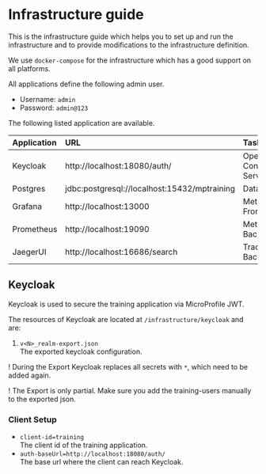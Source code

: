 # Infrastructure guide

This is the infrastructure guide which helps you to set up and run the infrastructure and to provide modifications to the infrastructure definition.

We use `docker-compose` for the infrastructure which has a good support on all platforms.

All applications define the following admin user.

* Username: `admin`  
* Password: `admin@123`

The following listed application are available.

| Application        | URL           | Task  |
| :------------- |:-------------| :-----------------|
| Keycloak      | http://localhost:18080/auth/                 | OpenId-Connect Server  |
| Postgres      | jdbc:postgresql://localhost:15432/mptraining | Database               |
| Grafana       | http://localhost:13000                       | Metric Frontend        |
| Prometheus    | http://localhost:19090                       | Metric Backend         |
| JaegerUI      | http://localhost:16686/search                | Tracing Backend          |

## Keycloak

Keycloak is used to secure the training application via MicroProfile JWT.

The resources of Keycloak are located at `/infrastructure/keycloak` and are:

1. `v<N>_realm-export.json`   
The exported keycloak configuration.  

! During the Export Keycloak replaces all secrets with `*`, which need to be added again. 

! The Export is only partial. Make sure you add the training-users manually to the exported json.

### Client Setup

* `client-id=training`  
The client id of the training application.
* `auth-baseUrl=http://localhost:18080/auth/`   
The base url where the client can reach Keycloak.


 